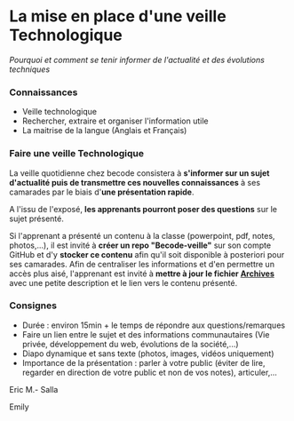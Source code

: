 # La mise en place d'une veille Technologique

_Pourquoi et comment se tenir informer de l'actualité et des évolutions techniques_

### Connaissances
* Veille technologique
* Rechercher, extraire et organiser l'information utile
* La maitrise de la langue (Anglais et Français)

### Faire une veille Technologique

La veille quotidienne chez becode consistera à __s'informer sur un sujet d'actualité puis de transmettre ces nouvelles connaissances__ à ses camarades par le biais d'__une présentation rapide__.

A l'issu de l'exposé, __les apprenants pourront poser des questions__ sur le sujet présenté.

Si l'apprenant a présenté un contenu à la classe (powerpoint, pdf, notes, photos,...), il est invité à __créer un repo "Becode-veille"__ sur son compte GitHub et d'y __stocker ce contenu__ afin qu'il soit disponible à posteriori pour ses camarades. Afin de centraliser les informations et d'en permettre un accès plus aisé, l'apprenant est invité à __mettre à jour le fichier [Archives](archives.md)__ avec une petite description et le lien vers le contenu présenté.

### Consignes

* Durée : environ 15min + le temps de répondre aux questions/remarques
* Faire un lien entre le sujet et des informations communautaires (Vie privée, développement du web, évolutions de la société,...)
* Diapo dynamique et sans texte (photos, images, vidéos uniquement)
* Importance de la présentation : parler à votre public (éviter de lire, regarder en direction de votre public et non de vos notes), articuler,...

Eric M.- Salla

Emily

